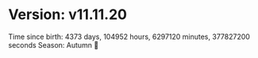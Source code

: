 # Version: v11.11.20
Time since birth: 4373 days, 104952 hours, 6297120 minutes, 377827200 seconds
Season: Autumn 🍁
